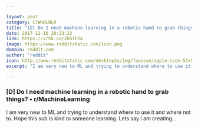 ```yaml
---

layout: post
category: C7WHBLNLR
title: "[D] Do I need machine learning in a robotic hand to grab things? • r/MachineLearning"
date: 2017-12-10 20:23:23
link: https://vrhk.co/2kh1PJa
image: https://www.redditstatic.com/icon.png
domain: reddit.com
author: "reddit"
icon: http://www.redditstatic.com/desktop2x/img/favicon/apple-icon-57x57.png
excerpt: "I am very new to ML and trying to understand where to use it and where not to. Hope this sub is kind to someone learning. Lets say I am creating..."

---
```


### [D] Do I need machine learning in a robotic hand to grab things? • r/MachineLearning

I am very new to ML and trying to understand where to use it and where not to. Hope this sub is kind to someone learning. Lets say I am creating...